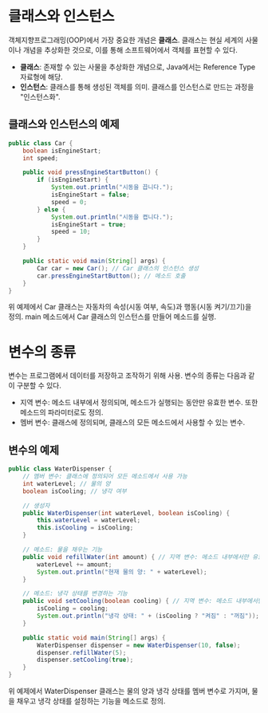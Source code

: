 # 클래스와 인스턴스

객체지향프로그래밍(OOP)에서 가장 중요한 개념은 **클래스**. 클래스는 현실 세계의 사물이나 개념을 추상화한 것으로, 이를 통해 소프트웨어에서 객체를 표현할 수 있다.

- **클래스**: 존재할 수 있는 사물을 추상화한 개념으로, Java에서는 Reference Type 자료형에 해당.
- **인스턴스**: 클래스를 통해 생성된 객체를 의미. 클래스를 인스턴스로 만드는 과정을 "인스턴스화".

## 클래스와 인스턴스의 예제

```java
public class Car {
    boolean isEngineStart;
    int speed;

    public void pressEngineStartButton() {
        if (isEngineStart) {
            System.out.println("시동을 끕니다.");
            isEngineStart = false;
            speed = 0;
        } else {
            System.out.println("시동을 켭니다.");
            isEngineStart = true;
            speed = 10;
        }
    }

    public static void main(String[] args) {
        Car car = new Car(); // Car 클래스의 인스턴스 생성
        car.pressEngineStartButton(); // 메소드 호출
    }
}
```

위 예제에서 Car 클래스는 자동차의 속성(시동 여부, 속도)과 행동(시동 켜기/끄기)을 정의. main 메소드에서 Car 클래스의 인스턴스를 만들어 메소드를 실행.

# 변수의 종류
변수는 프로그램에서 데이터를 저장하고 조작하기 위해 사용. 변수의 종류는 다음과 같이 구분할 수 있다.

- 지역 변수: 메소드 내부에서 정의되며, 메소드가 실행되는 동안만 유효한 변수. 또한 메소드의 파라미터로도 정의.
- 멤버 변수: 클래스에 정의되며, 클래스의 모든 메소드에서 사용할 수 있는 변수.

## 변수의 예제
```java
public class WaterDispenser {
    // 멤버 변수: 클래스에 정의되어 모든 메소드에서 사용 가능
    int waterLevel; // 물의 양
    boolean isCooling; // 냉각 여부

    // 생성자
    public WaterDispenser(int waterLevel, boolean isCooling) {
        this.waterLevel = waterLevel;
        this.isCooling = isCooling;
    }

    // 메소드: 물을 채우는 기능
    public void refillWater(int amount) { // 지역 변수: 메소드 내부에서만 유효
        waterLevel += amount;
        System.out.println("현재 물의 양: " + waterLevel);
    }

    // 메소드: 냉각 상태를 변경하는 기능
    public void setCooling(boolean cooling) { // 지역 변수: 메소드 내부에서만 유효
        isCooling = cooling;
        System.out.println("냉각 상태: " + (isCooling ? "켜짐" : "꺼짐"));
    }

    public static void main(String[] args) {
        WaterDispenser dispenser = new WaterDispenser(10, false);
        dispenser.refillWater(5);
        dispenser.setCooling(true);
    }
}
```
위 예제에서 WaterDispenser 클래스는 물의 양과 냉각 상태를 멤버 변수로 가지며, 물을 채우고 냉각 상태를 설정하는 기능을 메소드로 정의.

